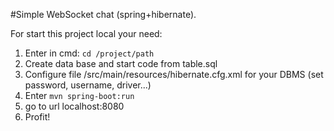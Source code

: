 #Simple WebSocket chat (spring+hibernate).

For start this project local your need:

1) Enter in cmd: `cd /project/path`
2) Create data base and start code from table.sql
3) Configure file /src/main/resources/hibernate.cfg.xml for your DBMS (set password, username, driver...)
4) Enter `mvn spring-boot:run`
5) go to url localhost:8080
6) Profit!
